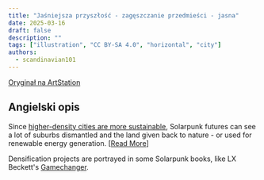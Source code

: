 ```yaml
---
title: "Jaśniejsza przyszłość - zagęszczanie przedmieści - jasna"
date: 2025-03-16
draft: false
description: ""
tags: ["illustration", "CC BY-SA 4.0", "horizontal", "city"]
authors:
  - scandinavian101
---
```


[Oryginał na ArtStation](https://www.artstation.com/artwork/WXzGWJ)

## Angielski opis

Since [higher-density cities are more sustainable](https://en.wikipedia.org/wiki/Urban_density#Sustainability), Solarpunk futures can see a lot of suburbs dismantled and the land given back to nature - or used for renewable energy generation. [[Read More](https://iopscience.iop.org/article/10.1088/1755-1315/362/1/012106)]

Densification projects are portrayed in some Solarpunk books, like LX Beckett's [Gamechanger](https://www.goodreads.com/book/show/43263243-gamechanger).
